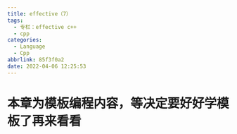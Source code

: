 ```yaml
---
title: effective（7）
tags:
  - 专栏：effective c++
  - cpp
categories:
  - Language
  - Cpp
abbrlink: 85f3f0a2
date: 2022-04-06 12:25:53
---
```


# 本章为模板编程内容，等决定要好好学模板了再来看看